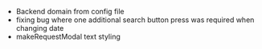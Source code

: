 - Backend domain from config file
- fixing bug where one additional search button press was required when changing date
- makeRequestModal text styling